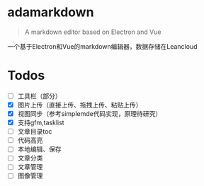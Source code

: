# adamarkdown

> A markdown editor based on Electron and Vue

一个基于Electron和Vue的markdown编辑器，数据存储在Leancloud


# Todos
- [ ] 工具栏（部分）
- [x] 图片上传（直接上传、拖拽上传、粘贴上传）
- [x] 视图同步（参考simplemde代码实现，原理待研究）
- [x] 支持gfm,tasklist
- [ ] 文章目录toc
- [ ] 代码高亮
- [ ] 本地编辑、保存
- [ ] 文章分类
- [ ] 文章管理
- [ ] 图像管理
